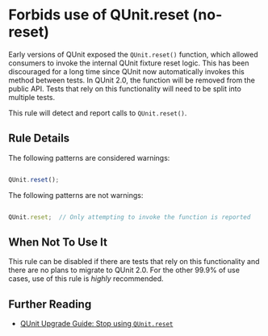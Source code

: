 # Forbids use of QUnit.reset (no-reset)

Early versions of QUnit exposed the `QUnit.reset()` function, which allowed
consumers to invoke the internal QUnit fixture reset logic. This has been
discouraged for a long time since QUnit now automatically invokes this method
between tests. In QUnit 2.0, the function will be removed from the public API.
Tests that rely on this functionality will need to be split into multiple tests.

This rule will detect and report calls to `QUnit.reset()`.

## Rule Details

The following patterns are considered warnings:

```js

QUnit.reset();

```

The following patterns are not warnings:

```js

QUnit.reset;  // Only attempting to invoke the function is reported

```

## When Not To Use It

This rule can be disabled if there are tests that rely on this functionality and
there are no plans to migrate to QUnit 2.0. For the other 99.9% of use cases,
use of this rule is *highly* recommended.

## Further Reading

* [QUnit Upgrade Guide: Stop using `QUnit.reset`](http://qunitjs.com/upgrade-guide-2.x/#stop-using-qunit-reset-split-one-test-into-multiple-tests)
